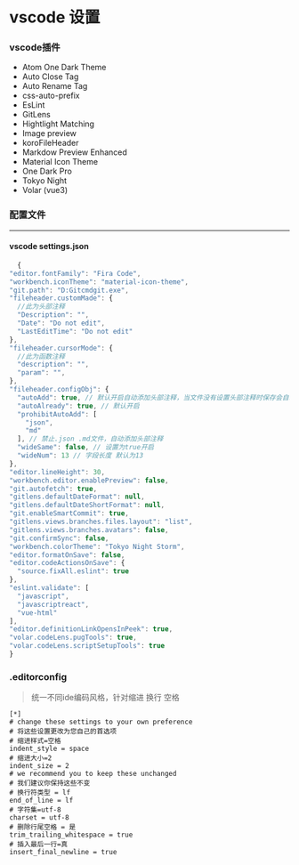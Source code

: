 # vscode 设置
### vscode插件
 + Atom One Dark Theme
 + Auto Close Tag
 + Auto Rename Tag
 + css-auto-prefix
 + EsLint
 + GitLens
 + Hightlight Matching
 + Image preview
 + koroFileHeader
 + Markdow Preview Enhanced
 + Material Icon Theme
 + One Dark Pro
 + Tokyo Night
 + Volar (vue3)

### 配置文件
---
#### vscode settings.json
  ```js
    {
  "editor.fontFamily": "Fira Code",
  "workbench.iconTheme": "material-icon-theme",
  "git.path": "D:Gitcmdgit.exe",
  "fileheader.customMade": {
    //此为头部注释
    "Description": "",
    "Date": "Do not edit",
    "LastEditTime": "Do not edit"
  },
  "fileheader.cursorMode": {
    //此为函数注释
    "description": "",
    "param": "",
  },
  "fileheader.configObj": {
    "autoAdd": true, // 默认开启自动添加头部注释，当文件没有设置头部注释时保存会自动添加
    "autoAlready": true, // 默认开启
    "prohibitAutoAdd": [
      "json",
      "md"
    ], // 禁止.json .md文件，自动添加头部注释
    "wideSame": false, // 设置为true开启
    "wideNum": 13 // 字段长度 默认为13
  },
  "editor.lineHeight": 30,
  "workbench.editor.enablePreview": false,
  "git.autofetch": true,
  "gitlens.defaultDateFormat": null,
  "gitlens.defaultDateShortFormat": null,
  "git.enableSmartCommit": true,
  "gitlens.views.branches.files.layout": "list",
  "gitlens.views.branches.avatars": false,
  "git.confirmSync": false,
  "workbench.colorTheme": "Tokyo Night Storm",
  "editor.formatOnSave": false,
  "editor.codeActionsOnSave": {
    "source.fixAll.eslint": true
  },
  "eslint.validate": [
    "javascript",
    "javascriptreact",
    "vue-html"
  ],
  "editor.definitionLinkOpensInPeek": true,
  "volar.codeLens.pugTools": true,
  "volar.codeLens.scriptSetupTools": true
}
  ```
### .editorconfig
> 统一不同ide编码风格，针对缩进 换行 空格

```
[*]
# change these settings to your own preference
# 将这些设置更改为您自己的首选项
# 缩进样式=空格
indent_style = space
# 缩进大小=2
indent_size = 2
# we recommend you to keep these unchanged
# 我们建议你保持这些不变
# 换行符类型 = lf
end_of_line = lf
# 字符集=utf-8
charset = utf-8
# 删除行尾空格 = 是
trim_trailing_whitespace = true
# 插入最后一行=真
insert_final_newline = true



